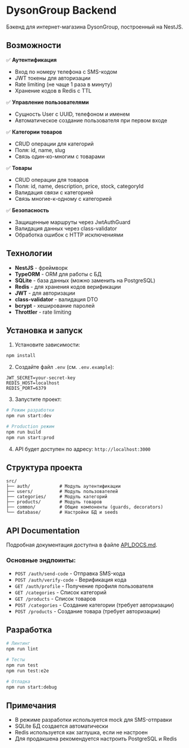 # DysonGroup Backend

Бэкенд для интернет-магазина DysonGroup, построенный на NestJS.

## Возможности

✅ **Аутентификация**

- Вход по номеру телефона с SMS-кодом
- JWT токены для авторизации
- Rate limiting (не чаще 1 раза в минуту)
- Хранение кодов в Redis с TTL

✅ **Управление пользователями**

- Сущность User с UUID, телефоном и именем
- Автоматическое создание пользователя при первом входе

✅ **Категории товаров**

- CRUD операции для категорий
- Поля: id, name, slug
- Связь один-ко-многим с товарами

✅ **Товары**

- CRUD операции для товаров
- Поля: id, name, description, price, stock, categoryId
- Валидация связи с категорией
- Связь многие-к-одному с категорией

✅ **Безопасность**

- Защищенные маршруты через JwtAuthGuard
- Валидация данных через class-validator
- Обработка ошибок с HTTP исключениями

## Технологии

- **NestJS** - фреймворк
- **TypeORM** - ORM для работы с БД
- **SQLite** - база данных (можно заменить на PostgreSQL)
- **Redis** - для хранения кодов верификации
- **JWT** - для авторизации
- **class-validator** - валидация DTO
- **bcrypt** - хеширование паролей
- **Throttler** - rate limiting

## Установка и запуск

1. Установите зависимости:

```bash
npm install
```

2. Создайте файл `.env` (см. `.env.example`):

```env
JWT_SECRET=your-secret-key
REDIS_HOST=localhost
REDIS_PORT=6379
```

3. Запустите проект:

```bash
# Режим разработки
npm run start:dev

# Production режим
npm run build
npm run start:prod
```

4. API будет доступен по адресу: `http://localhost:3000`

## Структура проекта

```
src/
├── auth/           # Модуль аутентификации
├── users/          # Модуль пользователей
├── categories/     # Модуль категорий
├── products/       # Модуль товаров
├── common/         # Общие компоненты (guards, decorators)
└── database/       # Настройки БД и seeds
```

## API Documentation

Подробная документация доступна в файле [API_DOCS.md](./API_DOCS.md).

### Основные эндпоинты:

- `POST /auth/send-code` - Отправка SMS-кода
- `POST /auth/verify-code` - Верификация кода
- `GET /auth/profile` - Получение профиля пользователя
- `GET /categories` - Список категорий
- `GET /products` - Список товаров
- `POST /categories` - Создание категории (требует авторизации)
- `POST /products` - Создание товара (требует авторизации)

## Разработка

```bash
# Линтинг
npm run lint

# Тесты
npm run test
npm run test:e2e

# Отладка
npm run start:debug
```

## Примечания

- В режиме разработки используется mock для SMS-отправки
- SQLite БД создается автоматически
- Redis используется как заглушка, если не настроен
- Для продакшена рекомендуется настроить PostgreSQL и Redis
